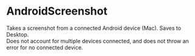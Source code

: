 AndroidScreenshot
=================

Takes a screenshot from a connected Android device (Mac).  Saves to Desktop.  
Does not account for multiple devices connected, and does not throw an error 
for no connected device.
